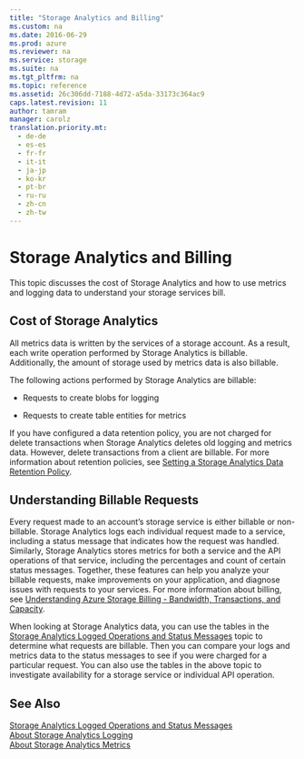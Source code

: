 ```yaml
---
title: "Storage Analytics and Billing"
ms.custom: na
ms.date: 2016-06-29
ms.prod: azure
ms.reviewer: na
ms.service: storage
ms.suite: na
ms.tgt_pltfrm: na
ms.topic: reference
ms.assetid: 26c306dd-7188-4d72-a5da-33173c364ac9
caps.latest.revision: 11
author: tamram
manager: carolz
translation.priority.mt: 
  - de-de
  - es-es
  - fr-fr
  - it-it
  - ja-jp
  - ko-kr
  - pt-br
  - ru-ru
  - zh-cn
  - zh-tw
---
```

# Storage Analytics and Billing
This topic discusses the cost of Storage Analytics and how to use metrics and logging data to understand your storage services bill.  
  
## Cost of Storage Analytics  
All metrics data is written by the services of a storage account. As a result, each write operation performed by Storage Analytics is billable. Additionally, the amount of storage used by metrics data is also billable.  
  
 The following actions performed by Storage Analytics are billable:  
  
-   Requests to create blobs for logging  
  
-   Requests to create table entities for metrics  
  
 If you have configured a data retention policy, you are not charged for delete transactions when Storage Analytics deletes old logging and metrics data. However, delete transactions from a client are billable. For more information about retention policies, see [Setting a Storage Analytics Data Retention Policy](Setting-a-Storage-Analytics-Data-Retention-Policy.md).  
  
## Understanding Billable Requests  
 Every request made to an account’s storage service is either billable or non-billable. Storage Analytics logs each individual request made to a service, including a status message that indicates how the request was handled. Similarly, Storage Analytics stores metrics for both a service and the API operations of that service, including the percentages and count of certain status messages. Together, these features can help you analyze your billable requests, make improvements on your application, and diagnose issues with requests to your services. For more information about billing, see [Understanding Azure Storage Billing - Bandwidth, Transactions, and Capacity](http://blogs.msdn.com/b/windowsazurestorage/archive/2010/07/09/understanding-windows-azure-storage-billing-bandwidth-transactions-and-capacity.aspx).  
  
 When looking at Storage Analytics data, you can use the tables in the [Storage Analytics Logged Operations and Status Messages](Storage-Analytics-Logged-Operations-and-Status-Messages.md) topic to determine what requests are billable. Then you can compare your logs and metrics data to the status messages to see if you were charged for a particular request. You can also use the tables in the above topic to investigate availability for a storage service or individual API operation.  
  
## See Also  
 [Storage Analytics Logged Operations and Status Messages](Storage-Analytics-Logged-Operations-and-Status-Messages.md)   
 [About Storage Analytics Logging](About-Storage-Analytics-Logging.md)   
 [About Storage Analytics Metrics](About-Storage-Analytics-Metrics.md)
